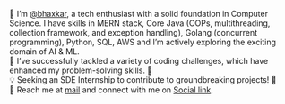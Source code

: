 👋 I’m [@bhaxkar](https://beacons.ai/bhaxkar), a tech enthusiast with a solid foundation in Computer Science. I have skills in MERN stack, Core Java (OOPs, multithreading, collection framework, and exception handling), Golang (concurrent programming), Python, SQL, AWS and I’m actively exploring the exciting domain of AI & ML.  
🎯 I’ve successfully tackled a variety of coding challenges, which have enhanced my problem-solving skills. 🧩  
💡 Seeking an SDE Internship to contribute to groundbreaking projects! 🚀  
📧 Reach me at [mail](mailto:bhaskarjha.info@gmail.com) and connect with me on [Social link](https://beacons.ai/bhaxkar). 


  


<!---
bhaxkar0/bhaxkar0 is a ✨ special ✨ repository because its `README.md` (this file) appears on your GitHub profile.
You can click the Preview link to take a look at your changes.
--->

